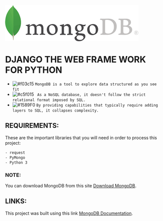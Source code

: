 ![](download.png)
# DJANGO THE WEB FRAME WORK FOR PYTHON
- ![#f03c15](https://placehold.it/15/f03c15/000000?text=+) `MongoDB is a tool to explore data structured as you see fit`
- ![#c5f015](https://placehold.it/15/c5f015/000000?text=+) ` As a NoSQL database, it doesn't follow the strict relational format imposed by SQL.`
- ![#1589F0](https://placehold.it/15/1589F0/000000?text=+) `By providing capabilities that typically require adding layers to SQL, it collapses complexity.`

## REQUIREMENTS:

These are the important libraries that you will need in order to process this project:

```
- request
- PyMongo
- Python 3
```
    
### NOTE:

You can download MongoDB from this site [Download MongoDB](https://www.mongodb.com/download-center).

## LINKS:

This project was built using this link [MongoDB Documentation](http://api.mongodb.com/python/current/tutorial.html).
